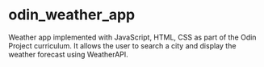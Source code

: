 # odin_weather_app

Weather app implemented with JavaScript, HTML, CSS as part of the Odin Project curriculum. It allows the user to search a city and display the weather forecast using WeatherAPI.
